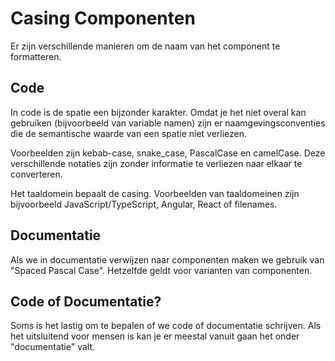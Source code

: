 # Casing Componenten

Er zijn verschillende manieren om de naam van het component te formatteren.

## Code

In code is de spatie een bijzonder karakter. Omdat je het niet overal kan gebruiken (bijvoorbeeld van variable namen) zijn er naamgevingsconventies die de semantische waarde van een spatie niet verliezen.

Voorbeelden zijn kebab-case, snake_case, PascalCase en camelCase. Deze verschillende notaties zijn zonder informatie te verliezen naar elkaar te converteren.

Het taaldomein bepaalt de casing. Voorbeelden van taaldomeinen zijn bijvoorbeeld JavaScript/TypeScript, Angular, React of filenames.

## Documentatie

Als we in documentatie verwijzen naar componenten maken we gebruik van "Spaced Pascal Case". Hetzelfde geldt voor varianten van componenten.

## Code of Documentatie?

Soms is het lastig om te bepalen of we code of documentatie schrijven. Als het uitsluitend voor mensen is kan je er meestal vanuit gaan het onder "documentatie" valt.
